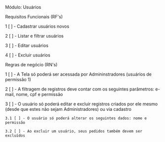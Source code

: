 Módulo: Usuários


Requisitos Funcionais (RF's)

1 [ ] - Cadastrar usuários novos

2 [ ] - Listar e filtrar usuários

3 [ ] - Editar usuários

4 [ ] - Excluir usuários


Regras de negócio (RN's)

1 [ ] - A Tela só poderá ser acessada por Admininstradores (usuários de permissão 1)

2 [ ] - A filtragem de registros deve contar com os seguintes parâmetros: e-mail, nome, cpf e permissão

3 [ ] - O usuário só poderá editar e excluir registros criados por ele mesmo (desde que estes não sejam Administradores) ou via cadastro 

    3.1 [ ] - O usuário só poderá alterar os seguintes dados: nome e permissão
    
    3.2 [ ] - Ao excluir um usuário, seus pedidos também devem ser excluídos
